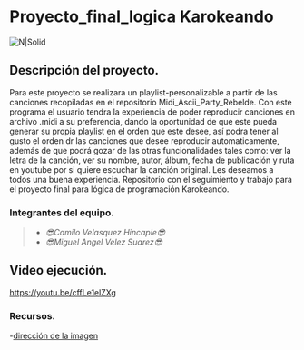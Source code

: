 # Proyecto_final_logica Karokeando
![N|Solid](https://lh3.googleusercontent.com/fSSEBTj73UPglpITXiJm05h06CHLNjzsrmpigMB9LftfVOqvHb-97AdHpVF0RlOGAVpYn6M=s170)

## Descripción del proyecto.
Para este proyecto se realizara un playlist-personalizable a partir de las canciones recopiladas en el repositorio Midi_Ascii_Party_Rebelde.
Con este programa el usuario tendra la experiencia de poder reproducir canciones en archivo .midi a su preferencia, dando la oportunidad
de que este pueda generar su propia playlist en el orden que este desee, así podra tener al gusto el orden dr las canciones que desee 
reproducir automaticamente, además de que podrá gozar de las otras funcionalidades tales como: ver la letra de la canción, ver su nombre,
autor, álbum, fecha de publicación y ruta en youtube por si quiere escuchar la canción original. Les deseamos a todos una buena experiencia.
Repositorio con el seguimiento y trabajo para el proyecto final para lógica de programación Karokeando.

### Integrantes del equipo.
>- _😎Camilo Velasquez Hincapie😎_
>- _😎Miguel Angel Velez Suarez😎_

## Video ejecución.
https://youtu.be/cffLe1elZXg

### Recursos.
-[dirección de la imagen](https://lh3.googleusercontent.com/fSSEBTj73UPglpITXiJm05h06CHLNjzsrmpigMB9LftfVOqvHb-97AdHpVF0RlOGAVpYn6M=s170)
